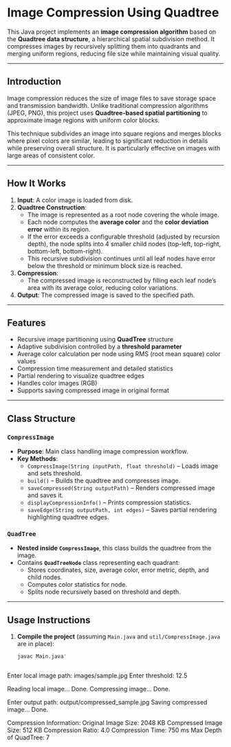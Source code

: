 # Image Compression Using Quadtree

This Java project implements an **image compression algorithm** based on the **Quadtree data structure**, a hierarchical spatial subdivision method. It compresses images by recursively splitting them into quadrants and merging uniform regions, reducing file size while maintaining visual quality.

---

## Introduction

Image compression reduces the size of image files to save storage space and transmission bandwidth. Unlike traditional compression algorithms (JPEG, PNG), this project uses **Quadtree-based spatial partitioning** to approximate image regions with uniform color blocks.

This technique subdivides an image into square regions and merges blocks where pixel colors are similar, leading to significant reduction in details while preserving overall structure. It is particularly effective on images with large areas of consistent color.

---

## How It Works

1. **Input**: A color image is loaded from disk.  
2. **Quadtree Construction**:  
   - The image is represented as a root node covering the whole image.  
   - Each node computes the **average color** and the **color deviation error** within its region.  
   - If the error exceeds a configurable threshold (adjusted by recursion depth), the node splits into 4 smaller child nodes (top-left, top-right, bottom-left, bottom-right).  
   - This recursive subdivision continues until all leaf nodes have error below the threshold or minimum block size is reached.  
3. **Compression**:  
   - The compressed image is reconstructed by filling each leaf node’s area with its average color, reducing color variations.  
4. **Output**: The compressed image is saved to the specified path.

---

## Features

- Recursive image partitioning using **QuadTree** structure  
- Adaptive subdivision controlled by a **threshold parameter**  
- Average color calculation per node using RMS (root mean square) color values  
- Compression time measurement and detailed statistics  
- Partial rendering to visualize quadtree edges  
- Handles color images (RGB)  
- Supports saving compressed image in original format  

---

## Class Structure

### `CompressImage`

- **Purpose**: Main class handling image compression workflow.  
- **Key Methods**:  
  - `CompressImage(String inputPath, float threshold)` – Loads image and sets threshold.  
  - `build()` – Builds the quadtree and compresses image.  
  - `saveCompressed(String outputPath)` – Renders compressed image and saves it.  
  - `displayCompressionInfo()` – Prints compression statistics.  
  - `saveEdge(String outputPath, int edges)` – Saves partial rendering highlighting quadtree edges.

### `QuadTree`

- **Nested inside `CompressImage`**, this class builds the quadtree from the image.  
- Contains **`QuadTreeNode`** class representing each quadrant:  
  - Stores coordinates, size, average color, error metric, depth, and child nodes.  
  - Computes color statistics for node.  
  - Splits node recursively based on threshold and depth.

---

## Usage Instructions

1. **Compile the project** (assuming `Main.java` and `util/CompressImage.java` are in place):

   ```bash
   javac Main.java'



Enter local image path: images/sample.jpg
Enter threshold: 12.5

Reading local image...
Done.
Compressing image...
Done.

Enter output path: output/compressed_sample.jpg
Saving compressed image...
Done.

Compression Information:
Original Image Size: 2048 KB
Compressed Image Size: 512 KB
Compression Ratio: 4.0
Compression Time: 750 ms
Max Depth of QuadTree: 7

